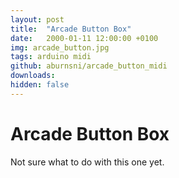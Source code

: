 ```yaml
---
layout: post
title:  "Arcade Button Box"
date:   2000-01-11 12:00:00 +0100
img: arcade_button.jpg
tags: arduino midi
github: aburnsni/arcade_button_midi
downloads:
hidden: false
---
```

# Arcade Button Box

Not sure what to do with this one yet.